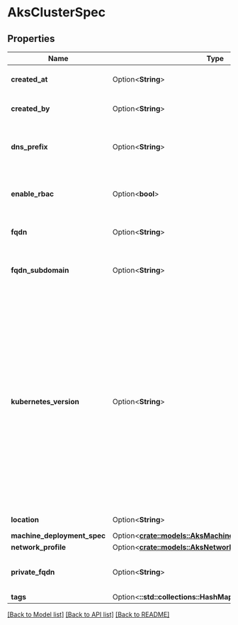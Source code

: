 # AksClusterSpec

## Properties

Name | Type | Description | Notes
------------ | ------------- | ------------- | -------------
**created_at** | Option<**String**> | The timestamp of resource creation (UTC). | [optional]
**created_by** | Option<**String**> | The identity that created the resource. | [optional]
**dns_prefix** | Option<**String**> | DNSPrefix - This cannot be updated once the Managed Cluster has been created. | [optional]
**enable_rbac** | Option<**bool**> | EnableRBAC - Whether Kubernetes Role-Based Access Control Enabled. | [optional]
**fqdn** | Option<**String**> | Fqdn - READ-ONLY; The FQDN of the master pool. | [optional]
**fqdn_subdomain** | Option<**String**> | FqdnSubdomain - This cannot be updated once the Managed Cluster has been created. | [optional]
**kubernetes_version** | Option<**String**> | KubernetesVersion - When you upgrade a supported AKS cluster, Kubernetes minor versions cannot be skipped. All upgrades must be performed sequentially by major version number. For example, upgrades between 1.14.x -> 1.15.x or 1.15.x -> 1.16.x are allowed, however 1.14.x -> 1.16.x is not allowed. See [upgrading an AKS cluster](https://docs.microsoft.com/azure/aks/upgrade-cluster) for more details. | [optional]
**location** | Option<**String**> | Location - Resource location | [optional]
**machine_deployment_spec** | Option<[**crate::models::AksMachineDeploymentCloudSpec**](AKSMachineDeploymentCloudSpec.md)> |  | [optional]
**network_profile** | Option<[**crate::models::AksNetworkProfile**](AKSNetworkProfile.md)> |  | [optional]
**private_fqdn** | Option<**String**> | PrivateFQDN - READ-ONLY; The FQDN of private cluster. | [optional]
**tags** | Option<**::std::collections::HashMap<String, String>**> | Resource tags. | [optional]

[[Back to Model list]](../README.md#documentation-for-models) [[Back to API list]](../README.md#documentation-for-api-endpoints) [[Back to README]](../README.md)


